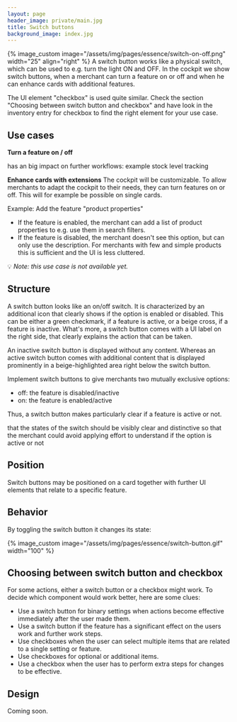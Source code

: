 ```yaml
---
layout: page
header_image: private/main.jpg
title: Switch buttons
background_image: index.jpg
---
```

{% image_custom image="/assets/img/pages/essence/switch-on-off.png" width="25" align="right" %}
A switch button works like a physical switch, which can be used to e.g. turn the light ON and OFF. In the cockpit we show switch buttons, when a merchant can turn a feature on or off and when he can enhance cards with additional features.

The UI element "checkbox" is used quite similar. Check the section "Choosing between switch button and checkbox" and have look in the inventory entry for checkbox to find the right element for your use case.

## Use cases

**Turn a feature on / off**

has an big impact on further workflows: example stock level tracking

**Enhance cards with extensions**
The cockpit will be customizable. To allow merchants to adapt the cockpit to their needs, they can turn features on or off. This will for example be possible on single cards.

Example: Add the feature "product properties"

* If the feature is enabled, the merchant can add a list of product properties to e.g. use them in search filters.
* If the feature is disabled, the merchant doesn't see this option, but can only use the description. For merchants with few and simple products this is sufficient and the UI is less cluttered.





💡 _Note: this use case is not available yet._


## Structure

A switch button looks like an on/off switch.
It is characterized by an additional icon that clearly shows if the option is enabled or disabled.
This can be either a green checkmark, if a feature is active, or a beige cross, if a feature is inactive.
What's more, a switch button comes with a UI label on the right side, that clearly explains the action that can be taken.

An inactive switch button is displayed without any content.
Whereas an active switch button comes with additional content that is displayed prominently in a beige-highlighted area right below the switch button.

Implement switch buttons to give merchants two mutually exclusive options:

* off: the feature is disabled/inactive
* on: the feature is enabled/active

Thus, a switch button makes particularly clear if a feature is active or not.

that the states of the switch should be visibly clear and distinctive so that the merchant could avoid applying effort to understand if the option is active or not

## Position

Switch buttons may be positioned on a card together with further UI elements that relate to a specific feature.

## Behavior

By toggling the switch button it changes its state:

{% image_custom image="/assets/img/pages/essence/switch-button.gif" width="100" %}

## Choosing between switch button and checkbox

For some actions, either a switch button or a checkbox might work.
To decide which component would work better, here are some clues:

* Use a switch button for binary settings when actions become effective immediately after the user made them.
* Use a switch button if the feature has a significant effect on the users work and further work steps.
* Use checkboxes when the user can select multiple items that are related to a single setting or feature.
* Use checkboxes for optional or additional items.
* Use a checkbox when the user has to perform extra steps for changes to be effective.

## Design

Coming soon.
